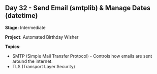 ## Day 32 - Send Email (smtplib) & Manage Dates (datetime)

**Stage:** Intermediate

**Project:** Automated Birthday Wisher

**Topics:**
* SMTP (Simple Mail Transfer Protocol) - Controls how emails are sent around the internet.
* TLS (Transport Layer Security)